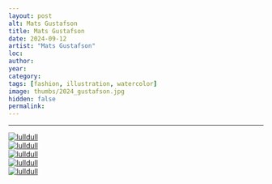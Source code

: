 ```yaml
---
layout: post
alt: Mats Gustafson
title: Mats Gustafson
date: 2024-09-12
artist: "Mats Gustafson"
loc: 
author: 
year: 
category: 
tags: [fashion, illustration, watercolor]
image: thumbs/2024_gustafson.jpg
hidden: false
permalink:
---
```







---



<div class="post_image">
	<a href="{{ site.baseurl }}/images/posts/2024_gustafson/001.jpg" target="_blank">
	<img src="{{ site.baseurl }}/images/posts/2024_gustafson/001.jpg" alt="lulldull"></a>
</div>

<div class="post_image">
	<a href="{{ site.baseurl }}/images/posts/2024_gustafson/002.jpg" target="_blank">
	<img src="{{ site.baseurl }}/images/posts/2024_gustafson/002.jpg" alt="lulldull"></a>
</div>

<div class="post_image">
	<a href="{{ site.baseurl }}/images/posts/2024_gustafson/003.jpg" target="_blank">
	<img src="{{ site.baseurl }}/images/posts/2024_gustafson/003.jpg" alt="lulldull"></a>
</div>

<div class="post_image">
	<a href="{{ site.baseurl }}/images/posts/2024_gustafson/004.jpg" target="_blank">
	<img src="{{ site.baseurl }}/images/posts/2024_gustafson/004.jpg" alt="lulldull"></a>
</div>


<div class="post_image">
	<a href="{{ site.baseurl }}/images/posts/2024_gustafson/005.jpg" target="_blank">
	<img src="{{ site.baseurl }}/images/posts/2024_gustafson/005.jpg" alt="lulldull"></a>
</div>
